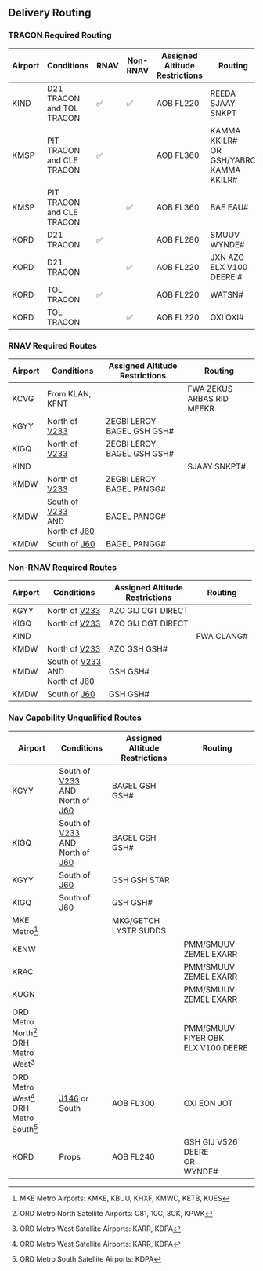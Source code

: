 ## Delivery Routing

### TRACON Required Routing
| Airport | Conditions | RNAV | Non-RNAV | Assigned Altitude <br> Restrictions | Routing |
| ------- | ---------- | --------- | ------- | ---- | ----- |
| KIND | D21 TRACON and TOL TRACON | :white_check_mark: | :white_check_mark: | AOB FL220 | REEDA SJAAY SNKPT |
| KMSP | PIT TRACON and CLE TRACON | :white_check_mark: | | AOB FL360 | KAMMA KKILR# <br> OR <br> GSH/YABRO KAMMA KKILR# |
| KMSP | PIT TRACON and CLE TRACON | | :white_check_mark: | AOB FL360 | BAE EAU# |
| KORD | D21 TRACON | :white_check_mark: | | AOB FL280 |  SMUUV WYNDE# |
| KORD | D21 TRACON | | :white_check_mark: | AOB FL220 | JXN AZO ELX V100 DEERE # |
| KORD | TOL TRACON | :white_check_mark: | | AOB FL220 |  WATSN# |
| KORD | TOL TRACON | | :white_check_mark: | AOB FL220 |  OXI OXI# |

### RNAV Required Routes

| Airport | Conditions | Assigned Altitude <br> Restrictions | Routing |
| ------- | ---------- | --------- | ------- |
| KCVG | From KLAN, KFNT | | FWA ZEKUS ARBAS RID MEEKR |
| KGYY | North of [V233](https://skyvector.com/?ll=44.25424901841776,-85.09954834326308&chart=302&zoom=3&fpl=MOP%20V233%20PLN) | ZEGBI LEROY BAGEL GSH GSH# |
| KIGQ | North of [V233](https://skyvector.com/?ll=44.25424901841776,-85.09954834326308&chart=302&zoom=3&fpl=MOP%20V233%20PLN) | ZEGBI LEROY BAGEL GSH GSH# |
| KIND | | | SJAAY SNKPT# |
| KMDW | North of [V233](https://skyvector.com/?ll=44.25424901841776,-85.09954834326308&chart=302&zoom=3&fpl=MOP%20V233%20PLN) | ZEGBI LEROY BAGEL PANGG# |
| KMDW | South of [V233](https://skyvector.com/?ll=44.25424901841776,-85.09954834326308&chart=302&zoom=3&fpl=MOP%20V233%20PLN) <br> AND <br> North of [J60](https://skyvector.com/?ll=41.77131168333379,-82.09121704454029&chart=302&zoom=6&fpl=PSB%20J60%20GSH) | BAGEL PANGG# |
| KMDW | South of [J60](https://skyvector.com/?ll=41.77131168333379,-82.09121704454029&chart=302&zoom=6&fpl=PSB%20J60%20GSH) | BAGEL PANGG# |



### Non-RNAV Required Routes

| Airport | Conditions | Assigned Altitude <br> Restrictions | Routing |
| ------- | ---------- | --------- | ------- |
| KGYY | North of [V233](https://skyvector.com/?ll=44.25424901841776,-85.09954834326308&chart=302&zoom=3&fpl=MOP%20V233%20PLN) | AZO GIJ CGT DIRECT |
| KIGQ | North of [V233](https://skyvector.com/?ll=44.25424901841776,-85.09954834326308&chart=302&zoom=3&fpl=MOP%20V233%20PLN) | AZO GIJ CGT DIRECT |
| KIND | | | FWA CLANG# |
| KMDW | North of [V233](https://skyvector.com/?ll=44.25424901841776,-85.09954834326308&chart=302&zoom=3&fpl=MOP%20V233%20PLN) | AZO GSH GSH# |
| KMDW | South of [V233](https://skyvector.com/?ll=44.25424901841776,-85.09954834326308&chart=302&zoom=3&fpl=MOP%20V233%20PLN) <br> AND <br> North of [J60](https://skyvector.com/?ll=41.77131168333379,-82.09121704454029&chart=302&zoom=6&fpl=PSB%20J60%20GSH) | GSH GSH# |
| KMDW | South of [J60](https://skyvector.com/?ll=41.77131168333379,-82.09121704454029&chart=302&zoom=6&fpl=PSB%20J60%20GSH) | GSH GSH# |


### Nav Capability Unqualified Routes
| Airport | Conditions | Assigned Altitude <br> Restrictions | Routing |
| ------- | ---------- | --------- | ------- |
| KGYY | South of [V233](https://skyvector.com/?ll=44.25424901841776,-85.09954834326308&chart=302&zoom=3&fpl=MOP%20V233%20PLN) <br> AND <br> North of [J60](https://skyvector.com/?ll=41.77131168333379,-82.09121704454029&chart=302&zoom=6&fpl=PSB%20J60%20GSH) | BAGEL GSH GSH# |
| KIGQ | South of [V233](https://skyvector.com/?ll=44.25424901841776,-85.09954834326308&chart=302&zoom=3&fpl=MOP%20V233%20PLN) <br> AND <br> North of [J60](https://skyvector.com/?ll=41.77131168333379,-82.09121704454029&chart=302&zoom=6&fpl=PSB%20J60%20GSH) | BAGEL GSH GSH# |
| KGYY | South of [J60](https://skyvector.com/?ll=41.77131168333379,-82.09121704454029&chart=302&zoom=6&fpl=PSB%20J60%20GSH) | GSH GSH STAR |
| KIGQ | South of [J60](https://skyvector.com/?ll=41.77131168333379,-82.09121704454029&chart=302&zoom=6&fpl=PSB%20J60%20GSH) | GSH GSH# |
| MKE Metro[^4] | | MKG/GETCH LYSTR SUDDS |
| KENW | | | PMM/SMUUV ZEMEL EXARR |
| KRAC | | | PMM/SMUUV ZEMEL EXARR |
| KUGN | | | PMM/SMUUV ZEMEL EXARR |
| ORD Metro North[^2]<br> ORH Metro West[^1] | |  | PMM/SMUUV FIYER OBK <br> ELX V100 DEERE |
| ORD Metro West[^1]<br> ORH Metro South[^3] | [J146](https://skyvector.com/?ll=41.88121790284157,-82.00881958360567&chart=302&zoom=6&fpl=JOT%20J146%20MIP) or South | AOB FL300 | OXI EON JOT  |
| KORD | Props | AOB FL240 | GSH GIJ V526 DEERE <br> OR <br> WYNDE# |



[^1]: ORD Metro West Satellite Airports: KARR, KDPA
[^2]: ORD Metro North Satellite Airports: C81, 10C, 3CK, KPWK
[^3]: ORD Metro South Satellite Airports: KDPA
[^4]: MKE Metro Airports: KMKE, KBUU, KHXF, KMWC, KETB, KUES
[^5]: ZAU Airports East of 87°W: 35D, KGWB, KFFX, 3GM, KHLM, KMKG, KLWA[^6], KBIV
[^6]: Controlled by South Bend Approach
